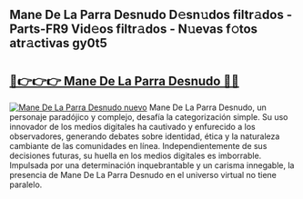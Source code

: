## Mane De La Parra Desnudo D𝚎sn𝚞dos filtr𝚊dos - Parts-FR9 Vid𝚎os filtr𝚊dos - N𝚞evas f𝚘tos atr𝚊ctivas gy0t5

# <h2><a href="http://mb99zw4.tromn.icu/?c=Mane+De+La+Parra+Desnudo">🔗👉👉👉 Mane De La Parra Desnudo 🔗🔗</a></h2>

[![Mane De La Parra Desnudo nuevo](https://i.imgur.com/pEAQMta.gif)](http://mb99zw4.tromn.icu/?c=Mane+De+La+Parra+Desnudo)
Mane De La Parra Desnudo, un personaje paradójico y complejo, desafía la categorización simple. Su uso innovador de los medios digitales ha cautivado y enfurecido a los observadores, generando debates sobre identidad, ética y la naturaleza cambiante de las comunidades en línea. Independientemente de sus decisiones futuras, su huella en los medios digitales es imborrable. Impulsada por una determinación inquebrantable y un carisma innegable, la presencia de Mane De La Parra Desnudo en el universo virtual no tiene paralelo.
